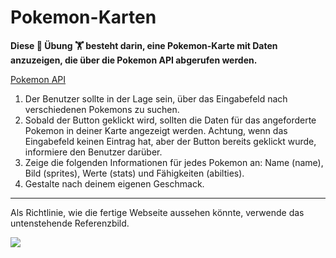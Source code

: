 # Pokemon-Karten

**Diese :cartwheeling: Übung :weight_lifting: besteht darin, eine Pokemon-Karte mit Daten anzuzeigen, die über die Pokemon API abgerufen werden.**

[Pokemon API](https://pokeapi.co/)

1. Der Benutzer sollte in der Lage sein, über das Eingabefeld nach verschiedenen Pokemons zu suchen.
2. Sobald der Button geklickt wird, sollten die Daten für das angeforderte Pokemon in deiner Karte angezeigt werden. Achtung, wenn das Eingabefeld keinen Eintrag hat, aber der Button bereits geklickt wurde, informiere den Benutzer darüber.
3. Zeige die folgenden Informationen für jedes Pokemon an: Name (name), Bild (sprites), Werte (stats) und Fähigkeiten (abilties).
4. Gestalte nach deinem eigenen Geschmack.

---

Als Richtlinie, wie die fertige Webseite aussehen könnte, verwende das untenstehende Referenzbild.

![](poke.gif)
